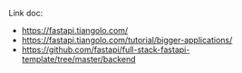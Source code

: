 Link doc: 
- https://fastapi.tiangolo.com/
- https://fastapi.tiangolo.com/tutorial/bigger-applications/
- https://github.com/fastapi/full-stack-fastapi-template/tree/master/backend
